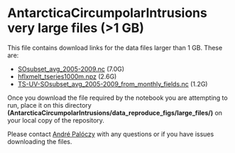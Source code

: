 # AntarcticaCircumpolarIntrusions very large files (>1 GB)

This file contains download links for the data files larger than 1 GB. These are:

* [SOsubset_avg_2005-2009.nc](https://www.dropbox.com/s/2n4ac7mlwz8tso2/SOsubset_avg_2005-2009.nc?dl=0) (7.0G)
* [hflxmelt_tseries1000m.npz](https://www.dropbox.com/s/o90lmns0hp37vi9/hflxmelt_tseries1000m.npz?dl=0) (2.6G)
* [TS-UV-SOsubset_avg_2005-2009_from_monthly_fields.nc](https://www.dropbox.com/s/n96r5e09rkqcz21/TS-UV-SOsubset_avg_2005-2009_from_monthly_fields.nc?dl=0) (1.2G)

Once you download the file required by the notebook you are attempting to run, place it on
this directory **(AntarcticaCircumpolarIntrusions/data_reproduce_figs/large_files/)** on your local copy of the repository.

Please contact [André Palóczy](mailto:apaloczy@ucsd.edu) with any questions or
if you have issues downloading the files.
